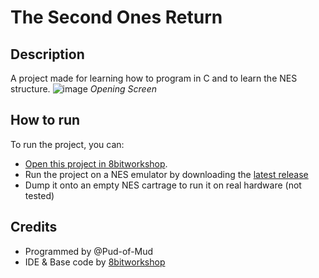 The Second Ones Return
=====
## Description
A project made for learning how to program in C and to learn the NES structure. 
![image](https://github.com/Pud-of-Mud/The-Second-Ones-Return/assets/109466200/775ad0e8-1718-463c-80d0-50236d790d81)
_Opening Screen_
## How to run
To run the project, you can:
- [Open this project in 8bitworkshop](http://8bitworkshop.com/redir.html?platform=nes&githubURL=https%3A%2F%2Fgithub.com%2FPud-of-Mud%2FThe-Second-Ones-Return&file=hello.c).
- Run the project on a NES emulator by downloading the [latest release](https://)
- Dump it onto an empty NES cartrage to run it on real hardware (not tested)

## Credits
- Programmed by @Pud-of-Mud
- IDE & Base code by [8bitworkshop]()
